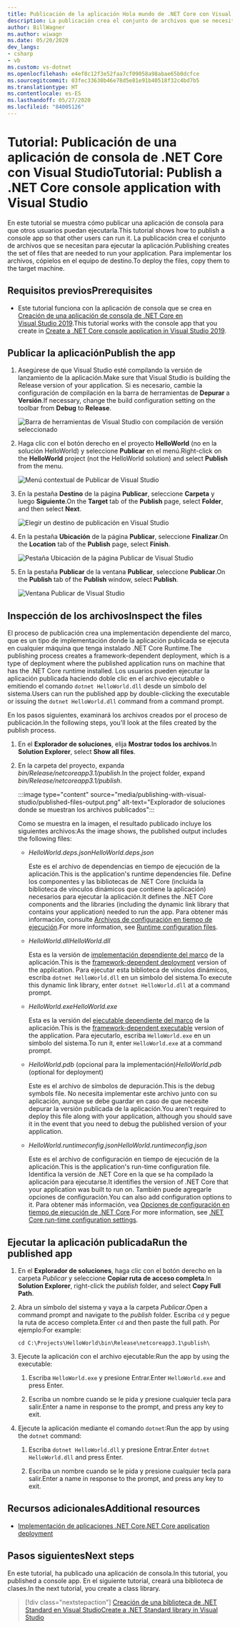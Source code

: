 ```yaml
---
title: Publicación de la aplicación Hola mundo de .NET Core con Visual Studio
description: La publicación crea el conjunto de archivos que se necesitan para ejecutar la aplicación de .NET Core.
author: BillWagner
ms.author: wiwagn
ms.date: 05/20/2020
dev_langs:
- csharp
- vb
ms.custom: vs-dotnet
ms.openlocfilehash: e4ef8c12f3e52faa7cf09058a98abae65b0dcfce
ms.sourcegitcommit: 03fec33630b46e78d5e81e91b40518f32c4bd7b5
ms.translationtype: HT
ms.contentlocale: es-ES
ms.lasthandoff: 05/27/2020
ms.locfileid: "84005126"
---
```

# <a name="tutorial-publish-a-net-core-console-application-with-visual-studio"></a><span data-ttu-id="93ad3-103">Tutorial: Publicación de una aplicación de consola de .NET Core con Visual Studio</span><span class="sxs-lookup"><span data-stu-id="93ad3-103">Tutorial: Publish a .NET Core console application with Visual Studio</span></span>

<span data-ttu-id="93ad3-104">En este tutorial se muestra cómo publicar una aplicación de consola para que otros usuarios puedan ejecutarla.</span><span class="sxs-lookup"><span data-stu-id="93ad3-104">This tutorial shows how to publish a console app so that other users can run it.</span></span> <span data-ttu-id="93ad3-105">La publicación crea el conjunto de archivos que se necesitan para ejecutar la aplicación.</span><span class="sxs-lookup"><span data-stu-id="93ad3-105">Publishing creates the set of files that are needed to run your application.</span></span> <span data-ttu-id="93ad3-106">Para implementar los archivos, cópielos en el equipo de destino.</span><span class="sxs-lookup"><span data-stu-id="93ad3-106">To deploy the files, copy them to the target machine.</span></span>

## <a name="prerequisites"></a><span data-ttu-id="93ad3-107">Requisitos previos</span><span class="sxs-lookup"><span data-stu-id="93ad3-107">Prerequisites</span></span>

- <span data-ttu-id="93ad3-108">Este tutorial funciona con la aplicación de consola que se crea en [Creación de una aplicación de consola de .NET Core en Visual Studio 2019](with-visual-studio.md).</span><span class="sxs-lookup"><span data-stu-id="93ad3-108">This tutorial works with the console app that you create in [Create a .NET Core console application in Visual Studio 2019](with-visual-studio.md).</span></span>

## <a name="publish-the-app"></a><span data-ttu-id="93ad3-109">Publicar la aplicación</span><span class="sxs-lookup"><span data-stu-id="93ad3-109">Publish the app</span></span>

1. <span data-ttu-id="93ad3-110">Asegúrese de que Visual Studio esté compilando la versión de lanzamiento de la aplicación.</span><span class="sxs-lookup"><span data-stu-id="93ad3-110">Make sure that Visual Studio is building the Release version of your application.</span></span> <span data-ttu-id="93ad3-111">Si es necesario, cambie la configuración de compilación en la barra de herramientas de **Depurar** a **Versión**.</span><span class="sxs-lookup"><span data-stu-id="93ad3-111">If necessary, change the build configuration setting on the toolbar from **Debug** to **Release**.</span></span>

   ![Barra de herramientas de Visual Studio con compilación de versión seleccionado](media/publishing-with-visual-studio/visual-studio-toolbar-release.png)

1. <span data-ttu-id="93ad3-113">Haga clic con el botón derecho en el proyecto **HelloWorld** (no en la solución HelloWorld) y seleccione **Publicar** en el menú.</span><span class="sxs-lookup"><span data-stu-id="93ad3-113">Right-click on the **HelloWorld** project (not the HelloWorld solution) and select **Publish** from the menu.</span></span>

   ![Menú contextual de Publicar de Visual Studio](media/publishing-with-visual-studio/publish-context-menu.png)

1. <span data-ttu-id="93ad3-115">En la pestaña **Destino** de la página **Publicar**, seleccione **Carpeta** y luego **Siguiente**.</span><span class="sxs-lookup"><span data-stu-id="93ad3-115">On the **Target** tab of the **Publish** page, select **Folder**, and then select **Next**.</span></span>

   ![Elegir un destino de publicación en Visual Studio](media/publishing-with-visual-studio/pick-publish-target.png)

1. <span data-ttu-id="93ad3-117">En la pestaña **Ubicación** de la página **Publicar**, seleccione **Finalizar**.</span><span class="sxs-lookup"><span data-stu-id="93ad3-117">On the **Location** tab of the **Publish** page, select **Finish**.</span></span>

   ![Pestaña Ubicación de la página Publicar de Visual Studio](media/publishing-with-visual-studio/publish-page-loc-tab.png)

1. <span data-ttu-id="93ad3-119">En la pestaña **Publicar** de la ventana **Publicar**, seleccione **Publicar**.</span><span class="sxs-lookup"><span data-stu-id="93ad3-119">On the **Publish** tab of the **Publish** window, select **Publish**.</span></span>

   ![Ventana Publicar de Visual Studio](media/publishing-with-visual-studio/publish-page.png)

## <a name="inspect-the-files"></a><span data-ttu-id="93ad3-121">Inspección de los archivos</span><span class="sxs-lookup"><span data-stu-id="93ad3-121">Inspect the files</span></span>

<span data-ttu-id="93ad3-122">El proceso de publicación crea una implementación dependiente del marco, que es un tipo de implementación donde la aplicación publicada se ejecuta en cualquier máquina que tenga instalado .NET Core Runtime.</span><span class="sxs-lookup"><span data-stu-id="93ad3-122">The publishing process creates a framework-dependent deployment, which is a type of deployment where the published application runs on machine that has the .NET Core runtime installed.</span></span> <span data-ttu-id="93ad3-123">Los usuarios pueden ejecutar la aplicación publicada haciendo doble clic en el archivo ejecutable o emitiendo el comando `dotnet HelloWorld.dll` desde un símbolo del sistema.</span><span class="sxs-lookup"><span data-stu-id="93ad3-123">Users can run the published app by double-clicking the executable or issuing the `dotnet HelloWorld.dll` command from a command prompt.</span></span>

<span data-ttu-id="93ad3-124">En los pasos siguientes, examinará los archivos creados por el proceso de publicación.</span><span class="sxs-lookup"><span data-stu-id="93ad3-124">In the following steps, you'll look at the files created by the publish process.</span></span>

1. <span data-ttu-id="93ad3-125">En el **Explorador de soluciones**, elija **Mostrar todos los archivos**.</span><span class="sxs-lookup"><span data-stu-id="93ad3-125">In **Solution Explorer**, select **Show all files**.</span></span>

1. <span data-ttu-id="93ad3-126">En la carpeta del proyecto, expanda *bin/Release/netcoreapp3.1/publish*.</span><span class="sxs-lookup"><span data-stu-id="93ad3-126">In the project folder, expand *bin/Release/netcoreapp3.1/publish*.</span></span>

   :::image type="content" source="media/publishing-with-visual-studio/published-files-output.png" alt-text="Explorador de soluciones donde se muestran los archivos publicados":::

   <span data-ttu-id="93ad3-128">Como se muestra en la imagen, el resultado publicado incluye los siguientes archivos:</span><span class="sxs-lookup"><span data-stu-id="93ad3-128">As the image shows, the published output includes the following files:</span></span>

      * <span data-ttu-id="93ad3-129">*HelloWorld.deps.json*</span><span class="sxs-lookup"><span data-stu-id="93ad3-129">*HelloWorld.deps.json*</span></span>

         <span data-ttu-id="93ad3-130">Este es el archivo de dependencias en tiempo de ejecución de la aplicación.</span><span class="sxs-lookup"><span data-stu-id="93ad3-130">This is the application's runtime dependencies file.</span></span> <span data-ttu-id="93ad3-131">Define los componentes y las bibliotecas de .NET Core (incluida la biblioteca de vínculos dinámicos que contiene la aplicación) necesarios para ejecutar la aplicación.</span><span class="sxs-lookup"><span data-stu-id="93ad3-131">It defines the .NET Core components and the libraries (including the dynamic link library that contains your application) needed to run the app.</span></span> <span data-ttu-id="93ad3-132">Para obtener más información, consulte [Archivos de configuración en tiempo de ejecución](https://github.com/dotnet/cli/blob/85ca206d84633d658d7363894c4ea9d59e515c1a/Documentation/specs/runtime-configuration-file.md).</span><span class="sxs-lookup"><span data-stu-id="93ad3-132">For more information, see [Runtime configuration files](https://github.com/dotnet/cli/blob/85ca206d84633d658d7363894c4ea9d59e515c1a/Documentation/specs/runtime-configuration-file.md).</span></span>

      * <span data-ttu-id="93ad3-133">*HelloWorld.dll*</span><span class="sxs-lookup"><span data-stu-id="93ad3-133">*HelloWorld.dll*</span></span>

         <span data-ttu-id="93ad3-134">Esta es la versión de [implementación dependiente del marco](../deploying/deploy-with-cli.md#framework-dependent-deployment) de la aplicación.</span><span class="sxs-lookup"><span data-stu-id="93ad3-134">This is the [framework-dependent deployment](../deploying/deploy-with-cli.md#framework-dependent-deployment) version of the application.</span></span> <span data-ttu-id="93ad3-135">Para ejecutar esta biblioteca de vínculos dinámicos, escriba `dotnet HelloWorld.dll` en un símbolo del sistema.</span><span class="sxs-lookup"><span data-stu-id="93ad3-135">To execute this dynamic link library, enter `dotnet HelloWorld.dll` at a command prompt.</span></span>

      * <span data-ttu-id="93ad3-136">*HelloWorld.exe*</span><span class="sxs-lookup"><span data-stu-id="93ad3-136">*HelloWorld.exe*</span></span>

         <span data-ttu-id="93ad3-137">Esta es la versión del [ejecutable dependiente del marco](../deploying/deploy-with-cli.md#framework-dependent-executable) de la aplicación.</span><span class="sxs-lookup"><span data-stu-id="93ad3-137">This is the [framework-dependent executable](../deploying/deploy-with-cli.md#framework-dependent-executable) version of the application.</span></span> <span data-ttu-id="93ad3-138">Para ejecutarlo, escriba `HelloWorld.exe` en un símbolo del sistema.</span><span class="sxs-lookup"><span data-stu-id="93ad3-138">To run it, enter `HelloWorld.exe` at a command prompt.</span></span>

      * <span data-ttu-id="93ad3-139">*HelloWorld.pdb* (opcional para la implementación)</span><span class="sxs-lookup"><span data-stu-id="93ad3-139">*HelloWorld.pdb* (optional for deployment)</span></span>

         <span data-ttu-id="93ad3-140">Este es el archivo de símbolos de depuración.</span><span class="sxs-lookup"><span data-stu-id="93ad3-140">This is the debug symbols file.</span></span> <span data-ttu-id="93ad3-141">No necesita implementar este archivo junto con su aplicación, aunque se debe guardar en caso de que necesite depurar la versión publicada de la aplicación.</span><span class="sxs-lookup"><span data-stu-id="93ad3-141">You aren't required to deploy this file along with your application, although you should save it in the event that you need to debug the published version of your application.</span></span>

      * <span data-ttu-id="93ad3-142">*HelloWorld.runtimeconfig.json*</span><span class="sxs-lookup"><span data-stu-id="93ad3-142">*HelloWorld.runtimeconfig.json*</span></span>

         <span data-ttu-id="93ad3-143">Este es el archivo de configuración en tiempo de ejecución de la aplicación.</span><span class="sxs-lookup"><span data-stu-id="93ad3-143">This is the application's run-time configuration file.</span></span> <span data-ttu-id="93ad3-144">Identifica la versión de .NET Core en la que se ha compilado la aplicación para ejecutarse.</span><span class="sxs-lookup"><span data-stu-id="93ad3-144">It identifies the version of .NET Core that your application was built to run on.</span></span> <span data-ttu-id="93ad3-145">También puede agregarle opciones de configuración.</span><span class="sxs-lookup"><span data-stu-id="93ad3-145">You can also add configuration options to it.</span></span> <span data-ttu-id="93ad3-146">Para obtener más información, vea [Opciones de configuración en tiempo de ejecución de .NET Core](../run-time-config/index.md#runtimeconfigjson).</span><span class="sxs-lookup"><span data-stu-id="93ad3-146">For more information, see [.NET Core run-time configuration settings](../run-time-config/index.md#runtimeconfigjson).</span></span>

## <a name="run-the-published-app"></a><span data-ttu-id="93ad3-147">Ejecutar la aplicación publicada</span><span class="sxs-lookup"><span data-stu-id="93ad3-147">Run the published app</span></span>

1. <span data-ttu-id="93ad3-148">En el **Explorador de soluciones**, haga clic con el botón derecho en la carpeta *Publicar* y seleccione **Copiar ruta de acceso completa**.</span><span class="sxs-lookup"><span data-stu-id="93ad3-148">In **Solution Explorer**, right-click the *publish* folder, and select **Copy Full Path**.</span></span>

1. <span data-ttu-id="93ad3-149">Abra un símbolo del sistema y vaya a la carpeta *Publicar*.</span><span class="sxs-lookup"><span data-stu-id="93ad3-149">Open a command prompt and navigate to the *publish* folder.</span></span> <span data-ttu-id="93ad3-150">Escriba `cd` y pegue la ruta de acceso completa.</span><span class="sxs-lookup"><span data-stu-id="93ad3-150">Enter `cd` and then paste the full path.</span></span> <span data-ttu-id="93ad3-151">Por ejemplo:</span><span class="sxs-lookup"><span data-stu-id="93ad3-151">For example:</span></span>

   ```
   cd C:\Projects\HelloWorld\bin\Release\netcoreapp3.1\publish\
   ```

1. <span data-ttu-id="93ad3-152">Ejecute la aplicación con el archivo ejecutable:</span><span class="sxs-lookup"><span data-stu-id="93ad3-152">Run the app by using the executable:</span></span>

   1. <span data-ttu-id="93ad3-153">Escriba `HelloWorld.exe` y presione Entrar.</span><span class="sxs-lookup"><span data-stu-id="93ad3-153">Enter `HelloWorld.exe` and press Enter.</span></span>

   1. <span data-ttu-id="93ad3-154">Escriba un nombre cuando se le pida y presione cualquier tecla para salir.</span><span class="sxs-lookup"><span data-stu-id="93ad3-154">Enter a name in response to the prompt, and press any key to exit.</span></span>

1. <span data-ttu-id="93ad3-155">Ejecute la aplicación mediante el comando `dotnet`:</span><span class="sxs-lookup"><span data-stu-id="93ad3-155">Run the app by using the `dotnet` command:</span></span>

   1. <span data-ttu-id="93ad3-156">Escriba `dotnet HelloWorld.dll` y presione Entrar.</span><span class="sxs-lookup"><span data-stu-id="93ad3-156">Enter `dotnet HelloWorld.dll` and press Enter.</span></span>

   1. <span data-ttu-id="93ad3-157">Escriba un nombre cuando se le pida y presione cualquier tecla para salir.</span><span class="sxs-lookup"><span data-stu-id="93ad3-157">Enter a name in response to the prompt, and press any key to exit.</span></span>

## <a name="additional-resources"></a><span data-ttu-id="93ad3-158">Recursos adicionales</span><span class="sxs-lookup"><span data-stu-id="93ad3-158">Additional resources</span></span>

- [<span data-ttu-id="93ad3-159">Implementación de aplicaciones .NET Core</span><span class="sxs-lookup"><span data-stu-id="93ad3-159">.NET Core application deployment</span></span>](../deploying/index.md)

## <a name="next-steps"></a><span data-ttu-id="93ad3-160">Pasos siguientes</span><span class="sxs-lookup"><span data-stu-id="93ad3-160">Next steps</span></span>

<span data-ttu-id="93ad3-161">En este tutorial, ha publicado una aplicación de consola.</span><span class="sxs-lookup"><span data-stu-id="93ad3-161">In this tutorial, you published a console app.</span></span> <span data-ttu-id="93ad3-162">En el siguiente tutorial, creará una biblioteca de clases.</span><span class="sxs-lookup"><span data-stu-id="93ad3-162">In the next tutorial, you create a class library.</span></span>

> [!div class="nextstepaction"]
> [<span data-ttu-id="93ad3-163">Creación de una biblioteca de .NET Standard en Visual Studio</span><span class="sxs-lookup"><span data-stu-id="93ad3-163">Create a .NET Standard library in Visual Studio</span></span>](library-with-visual-studio.md)

